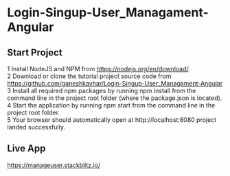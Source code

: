 # Login-Singup-User_Managament-Angular

## Start Project

1 Install NodeJS and NPM from https://nodejs.org/en/download/. </br>
2 Download or clone the tutorial project source code from https://github.com/ganeshkavhar/Login-Singup-User_Managament-Angular </br>
3 Install all required npm packages by running npm install from the command line in the project root folder (where the package.json is located). </br> 
4 Start the application by running npm start from the command line in the project root folder. </br> 
5 Your browser should automatically open at http://localhost:8080 project landed successfully. </br>

## Live App

https://manageuser.stackblitz.io/

##
